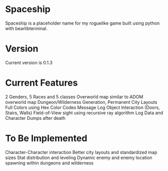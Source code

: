 # Spaceship

Spaceship is a placeholder name for my roguelike game built using python with bearlibterminal.

# Version
Current version is 0.1.3

# Current Features
2 Genders, 5 Races and 5 classes
Overworld map similar to ADOM overworld map
Dungeon/Wilderness Generation, Permanent City Layouts
Full Colors using Hex Color Codes
Message Log
Object Interaction (Doors, Stairs, Walls)
Field-of-View sight using recursive ray algorithm
Log Data and Character Dumps after death

# To Be Implemented
Character-Character interaction
Better city layouts and standardized map sizes
Stat distribution and leveling
Dynamic enemy and enemy location spawning within dungeons and wilderness